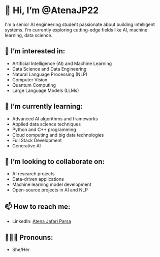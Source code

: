 # 👋 Hi, I’m @AtenaJP22

I'm a senior AI engineering student passionate about building intelligent systems. I'm currently exploring cutting-edge fields like AI, machine learning, data science.

## 👀 I’m interested in:
- Artificial Intelligence (AI) and Machine Learning
- Data Science and Data Engineering
- Natural Language Processing (NLP)
- Computer Vision
- Quantum Computing
- Large Language Models (LLMs)

## 🌱 I’m currently learning:
- Advanced AI algorithms and frameworks
- Applied data science techniques
- Python and C++ programming
- Cloud computing and big data technologies
- Full Stack Development
- Generative AI

## 💞️ I’m looking to collaborate on:
- AI research projects
- Data-driven applications
- Machine learning model development
- Open-source projects in AI and NLP

## 📫 How to reach me:
- LinkedIn: [Atena Jafari Parsa](https://www.linkedin.com/in/atena-jafari-parsa/)

## 💁🏻‍♀️ Pronouns:
- She/Her


<!---
AtenaJP22/AtenaJP22 is a ✨ special ✨ repository because its `README.md` (this file) appears on your GitHub profile.
You can click the Preview link to take a look at your changes.
--->
